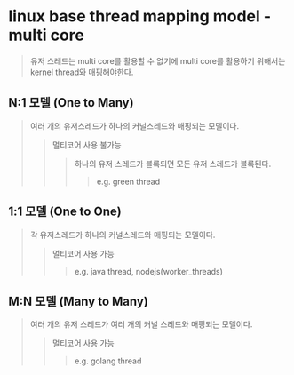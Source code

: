 # linux base thread mapping model - multi core

> 유저 스레드는 multi core를 활용할 수 없기에 multi core를 활용하기 위해서는 kernel thread와 매핑해야한다.

## N:1 모델 (One to Many)

> 여러 개의 유저스레드가 하나의 커널스레드와 매핑되는 모델이다.
>
> > 멀티코어 사용 불가능
> >
> > > 하나의 유저 스레드가 블록되면 모든 유저 스레드가 블록된다.
> > >
> > > > e.g. green thread

## 1:1 모델 (One to One)

> 각 유저스레드가 하나의 커널스레드와 매핑되는 모델이다.
>
> > 멀티코어 사용 가능
> >
> > > e.g. java thread, nodejs(worker_threads)

## M:N 모델 (Many to Many)

> 여러 개의 유저 스레드가 여러 개의 커널 스레드와 매핑되는 모델이다.
>
> > 멀티코어 사용 가능
> >
> > > e.g. golang thread
